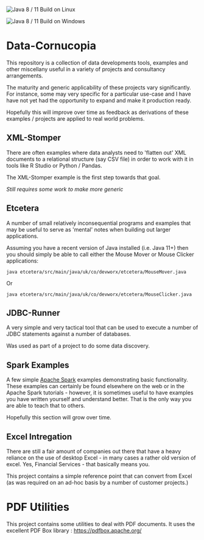 ![Java 8 / 11 Build on Linux](https://github.com/jjsteenkamp/data-cornucopia/workflows/Java%208%20/%2011%20Build%20on%20Linux/badge.svg)

![Java 8 / 11 Build on Windows](https://github.com/jjsteenkamp/data-cornucopia/workflows/Java%208%20/%2011%20Build%20on%20Windows/badge.svg)

# Data-Cornucopia

This repository is a collection of data developments tools, examples and other miscellany useful in a variety of projects and consultancy arrangements.

The maturity and generic applicability of these projects vary significantly. For instance, some may very specific for a particular use-case and I have have not yet had the opportunity to expand and make it production ready.

Hopefully this will improve over time as feedback as derivations of these examples / projects are applied to real world problems.  

## XML-Stomper

There are often examples where data analysts need to 'flatten out' XML documents to a relational structure (say CSV file) in order to work with it in tools like R Studio or Python / Pandas. 

The XML-Stomper example is the first step towards that goal.

_Still requires some work to make more generic_

## Etcetera

A number of small relatively inconsequential programs and examples that may be useful to serve as 'mental' notes when building out larger applications.

Assuming you have a recent version of Java installed (i.e. Java 11+) then you should simply be able to call either the Mouse Mover or Mouse Clicker applications:

```
java etcetera/src/main/java/uk/co/devworx/etcetera/MouseMover.java
```

Or 

```
java etcetera/src/main/java/uk/co/devworx/etcetera/MouseClicker.java
```

## JDBC-Runner

A very simple and very tactical tool that can be used to execute a number of JDBC statements against a number of databases.

Was used as part of a project to do some data discovery.


## Spark Examples

A few simple [Apache Spark](https://spark.apache.org/) examples demonstrating basic functionality. These examples can certainly be found elsewhere on the web or in the Apache Spark tutorials - however, it is sometimes useful to have examples you have written yourself and understand better. That is the only way you are able to teach that to others.

Hopefully this section will grow over time.

## Excel Intregation
    
There are still a fair amount of companies out there that have a heavy reliance on the use of desktop Excel - in many cases a rather old version of excel. Yes, Financial Services - that basically means you.
    
This project contains a simple reference point that can convert from Excel (as was required on an ad-hoc basis by a number of customer projects.)

# PDF Utilities

This project contains some utilities to deal with PDF documents. It uses the excellent PDF Box library : https://pdfbox.apache.org/


